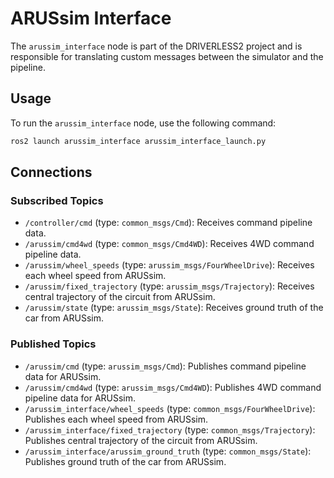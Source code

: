 # ARUSsim Interface

The `arussim_interface` node is part of the DRIVERLESS2 project and is responsible for translating custom messages between the simulator and the pipeline.


## Usage
To run the `arussim_interface` node, use the following command:
```bash
ros2 launch arussim_interface arussim_interface_launch.py
```

## Connections
### Subscribed Topics
- `/controller/cmd` (type: `common_msgs/Cmd`): Receives command pipeline data.
- `/arussim/cmd4wd` (type: `common_msgs/Cmd4WD`): Receives 4WD command pipeline data.
- `/arussim/wheel_speeds` (type: `arussim_msgs/FourWheelDrive`): Receives each wheel speed from ARUSsim.
- `/arussim/fixed_trajectory` (type: `arussim_msgs/Trajectory`): Receives central trajectory of the circuit from ARUSsim.
- `/arussim/state` (type: `arussim_msgs/State`): Receives ground truth of the car from ARUSsim.

### Published Topics
- `/arussim/cmd` (type: `arussim_msgs/Cmd`): Publishes command pipeline data for ARUSsim.
- `/arussim/cmd4wd` (type: `arussim_msgs/Cmd4WD`): Publishes 4WD command pipeline data for ARUSsim.
- `/arussim_interface/wheel_speeds` (type: `common_msgs/FourWheelDrive`): Publishes each wheel speed from ARUSsim.
- `/arussim_interface/fixed_trajectory` (type: `common_msgs/Trajectory`): Publishes central trajectory of the circuit from ARUSsim.
- `/arussim_interface/arussim_ground_truth` (type: `common_msgs/State`): Publishes ground truth of the car from ARUSsim.